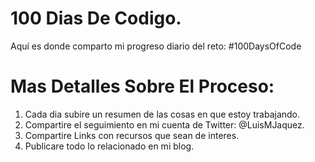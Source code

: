 # 100 Dias De Codigo.
Aquí es donde comparto mi progreso diario del reto: #100DaysOfCode

# Mas Detalles Sobre El Proceso:
1. Cada dia subire un resumen de las cosas en que estoy trabajando.
2. Compartire el seguimiento en mi cuenta de Twitter: @LuisMJaquez.
3. Compartire Links con recursos que sean de interes.
4. Publicare todo lo relacionado en mi blog.
